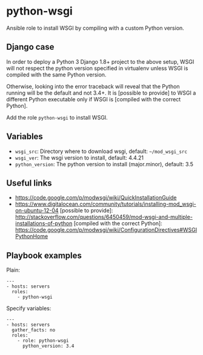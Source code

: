 python-wsgi
===========

Ansible role to install WSGI by compiling with a custom Python version.

Django case
-----------

In order to deploy a Python 3 Django 1.8+ project to the above setup,
WSGI will not respect the python version specified in virtualenv
unless WSGI is compiled with the same Python version.

Otherwise, looking into the error traceback will reveal that the Python running
will be the default and not 3.4+. It is [possible to provide] to WSGI a different Python executable
only if WSGI is [compiled with the correct Python].

Add the role `python-wsgi` to install WSGI.

Variables
---------

- `wsgi_src`: Directory where to download wsgi, default: `~/mod_wsgi_src`
- `wsgi_ver`: The wsgi version to install, default: 4.4.21
- `python_version`: The python version to install (major.minor), default: 3.5

Useful links
------------

- https://code.google.com/p/modwsgi/wiki/QuickInstallationGuide
- https://www.digitalocean.com/community/tutorials/installing-mod_wsgi-on-ubuntu-12-04
[possible to provide]: http://stackoverflow.com/questions/6450459/mod-wsgi-and-multiple-installations-of-python
[compiled with the correct Python]: https://code.google.com/p/modwsgi/wiki/ConfigurationDirectives#WSGIPythonHome

Playbook examples
-----------------

Plain:

    ---
    - hosts: servers
      roles:
        - python-wsgi

Specify variables:

    ---
    - hosts: servers
      gather_facts: no
      roles:
        - role: python-wsgi
          python_version: 3.4
